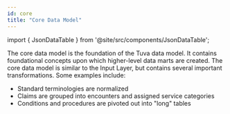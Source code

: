 ```yaml
---
id: core
title: "Core Data Model"
---
```


import { JsonDataTable } from '@site/src/components/JsonDataTable';

The core data model is the foundation of the Tuva data model.  It contains foundational concepts upon which higher-level data marts are created.  The core data model is similar to the Input Layer, but contains several important transformations.  Some examples include:

- Standard terminologies are normalized
- Claims are grouped into encounters and assigned service categories
- Conditions and procedures are pivoted out into "long" tables





















